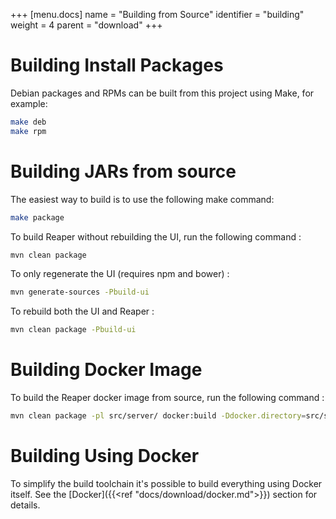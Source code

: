 +++
[menu.docs]
name = "Building from Source"
identifier = "building"
weight = 4
parent = "download"
+++

# Building Install Packages

Debian packages and RPMs can be built from this project using Make, for example:

```bash
make deb
make rpm
```

# Building JARs from source

The easiest way to build is to use the following make command:

```bash
make package
```

To build Reaper without rebuilding the UI, run the following command : 

```bash
mvn clean package
```

To only regenerate the UI (requires npm and bower) : 

```bash
mvn generate-sources -Pbuild-ui
```

To rebuild both the UI and Reaper : 

```bash
mvn clean package -Pbuild-ui
```

# Building Docker Image

To build the Reaper docker image from source, run the following command :

```bash
mvn clean package -pl src/server/ docker:build -Ddocker.directory=src/server/src/main/docker
```

# Building Using Docker

To simplify the build toolchain it's possible to build everything using Docker itself.  See the [Docker]({{<ref "docs/download/docker.md">}}) section for details.